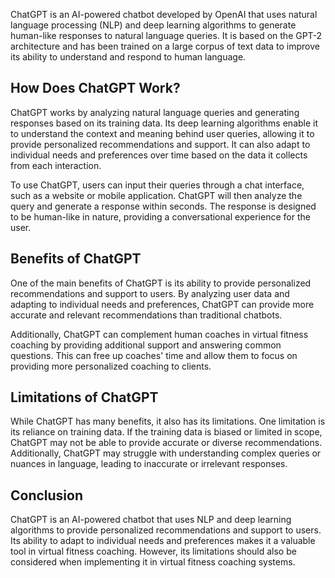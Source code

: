 

ChatGPT is an AI-powered chatbot developed by OpenAI that uses natural language processing (NLP) and deep learning algorithms to generate human-like responses to natural language queries. It is based on the GPT-2 architecture and has been trained on a large corpus of text data to improve its ability to understand and respond to human language.

How Does ChatGPT Work?
----------------------

ChatGPT works by analyzing natural language queries and generating responses based on its training data. Its deep learning algorithms enable it to understand the context and meaning behind user queries, allowing it to provide personalized recommendations and support. It can also adapt to individual needs and preferences over time based on the data it collects from each interaction.

To use ChatGPT, users can input their queries through a chat interface, such as a website or mobile application. ChatGPT will then analyze the query and generate a response within seconds. The response is designed to be human-like in nature, providing a conversational experience for the user.

Benefits of ChatGPT
-------------------

One of the main benefits of ChatGPT is its ability to provide personalized recommendations and support to users. By analyzing user data and adapting to individual needs and preferences, ChatGPT can provide more accurate and relevant recommendations than traditional chatbots.

Additionally, ChatGPT can complement human coaches in virtual fitness coaching by providing additional support and answering common questions. This can free up coaches' time and allow them to focus on providing more personalized coaching to clients.

Limitations of ChatGPT
----------------------

While ChatGPT has many benefits, it also has its limitations. One limitation is its reliance on training data. If the training data is biased or limited in scope, ChatGPT may not be able to provide accurate or diverse recommendations. Additionally, ChatGPT may struggle with understanding complex queries or nuances in language, leading to inaccurate or irrelevant responses.

Conclusion
----------

ChatGPT is an AI-powered chatbot that uses NLP and deep learning algorithms to provide personalized recommendations and support to users. Its ability to adapt to individual needs and preferences makes it a valuable tool in virtual fitness coaching. However, its limitations should also be considered when implementing it in virtual fitness coaching systems.


